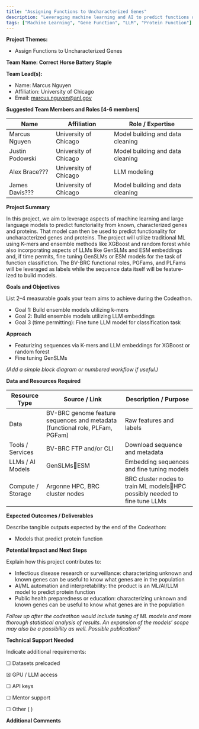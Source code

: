 ```yaml
---
title: "Assigning Functions to Uncharacterized Genes"
description: "Leveraging machine learning and AI to predict functions of characterized and uncharacterized genes using K-mers, ensemble methods, and LLM embeddings"
tags: ["Machine Learning", "Gene Function", "LLM", "Protein Function"]
---
```


**Project Themes:**
- Assign Functions to Uncharacterized Genes

**Team Name: Correct Horse Battery Staple**

**Team Lead(s):** 

* Name: Marcus Nguyen  
* Affiliation: University of Chicago  
* Email: marcus.nguyen@anl.gov

**Suggested Team Members and Roles \[4-6 members\]**

| Name | Affiliation | Role / Expertise |
| ----- | ----- | ----- |
| Marcus Nguyen | University of Chicago | Model building and data cleaning |
| Justin Podowski | University of Chicago | Model building and data cleaning |
| Alex Brace??? | University of Chicago | LLM modeling |
| James Davis??? | University of Chicago | Model building and data cleaning |

**Project Summary**

In this project, we aim to leverage aspects of machine learning and large language models to predict functoriality from known, characterized genes and proteins.  That model can then be used to predict functionality for uncharacterized genes and proteins.  The project will utilize traditional ML using K-mers and ensemble methods like XGBoost and random forest while also incorporating aspects of LLMs like GenSLMs and ESM embeddings and, if time permits, fine tuning GenSLMs or ESM models for the task of function classifiction.  The BV-BRC functional roles, PGFams, and PLFams will be leveraged as labels while the sequence data itself will be feature-ized to build models.  

**Goals and Objectives**

List 2–4 measurable goals your team aims to achieve during the Codeathon.

* Goal 1: Build ensemble models utilizing k-mers  
* Goal 2: Build ensemble models utilizing LLM embeddings  
* Goal 3 (time permitting): Fine tune LLM model for classification task 

**Approach**

* Featurizing sequences via K-mers and LLM embeddings for XGBoost or random forest  
* Fine tuning GenSLMs

*(Add a simple block diagram or numbered workflow if useful.)*

**Data and Resources Required**

| Resource Type | Source / Link | Description / Purpose |
| ----- | ----- | ----- |
| Data | BV-BRC genome feature sequences and metadata (functional role, PLFam, PGFam) | Raw features and labels |
| Tools / Services | BV-BRC FTP and/or CLI | Download sequence and metadata |
| LLMs / AI Models | GenSLMsESM | Embedding sequences and fine tuning models |
| Compute / Storage | Argonne HPC, BRC cluster nodes | BRC cluster nodes to train ML modelsHPC possibly needed to fine tune LLMs |

**Expected Outcomes / Deliverables**

Describe tangible outputs expected by the end of the Codeathon:

* Models that predict protein function

**Potential Impact and Next Steps**

Explain how this project contributes to:

* Infectious disease research or surveillance: characterizing unknown and known genes can be useful to know what genes are in the population  
* AI/ML automation and interpretability: the product is an ML/AI/LLM model to predict protein function  
* Public health preparedness or education: characterizing unknown and known genes can be useful to know what genes are in the population

*Follow up after the codeathon would include tuning of ML models and more thorough statistical analysis of results.  An expansion of the models’ scope may also be a possibility as well.  Possible publication?*  

**Technical Support Needed**

Indicate additional requirements:

☐ Datasets preloaded  

☒ GPU / LLM access  

☐ API keys  

☐ Mentor support  

☐ Other ( )

**Additional Comments**

